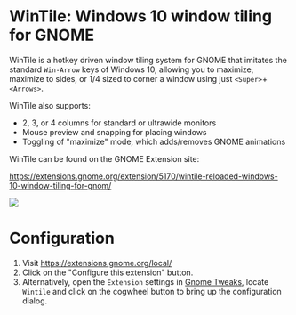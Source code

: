 WinTile: Windows 10 window tiling for GNOME
===========================================
WinTile is a hotkey driven window tiling system for GNOME that imitates the standard `Win-Arrow` keys of Windows 10, allowing you to maximize, maximize to sides, or 1/4 sized to corner a window using just `<Super>`+`<Arrows>`.

WinTile also supports:
- 2, 3, or 4 columns for standard or ultrawide monitors
- Mouse preview and snapping for placing windows
- Toggling of "maximize" mode, which adds/removes GNOME animations

WinTile can be found on the GNOME Extension site:

https://extensions.gnome.org/extension/5170/wintile-reloaded-windows-10-window-tiling-for-gnom/

<img src='demo.gif'>

# Configuration
1. Visit https://extensions.gnome.org/local/
1. Click on the "Configure this extension" button.
1. Alternatively, open the `Extension` settings in [Gnome Tweaks](https://gitlab.gnome.org/GNOME/gnome-tweaks), locate `Wintile` and click on the cogwheel button to bring up the configuration dialog.
